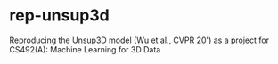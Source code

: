 # rep-unsup3d
Reproducing the Unsup3D model (Wu et al., CVPR 20') as a project for CS492(A): Machine Learning for 3D Data
